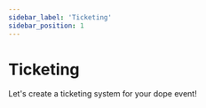 ```yaml
---
sidebar_label: 'Ticketing'
sidebar_position: 1
---
```

# Ticketing

Let's create a ticketing system for your dope event!